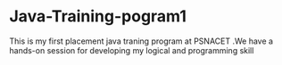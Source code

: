 # Java-Training-pogram1
 This is my first placement java traning program at PSNACET .We have a hands-on session for developing my logical and programming skill
